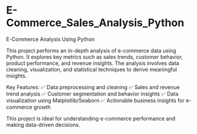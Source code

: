 # E-Commerce_Sales_Analysis_Python
E-Commerce Analysis Using Python

This project performs an in-depth analysis of e-commerce data using Python. It explores key metrics such as sales trends, customer behavior, product performance, and revenue insights. 
The analysis involves data cleaning, visualization, and statistical techniques to derive meaningful insights.

Key Features:
✅ Data preprocessing and cleaning
✅ Sales and revenue trend analysis
✅ Customer segmentation and behavior insights
✅ Data visualization using Matplotlib/Seaborn
✅ Actionable business insights for e-commerce growth

This project is ideal for understanding e-commerce performance and making data-driven decisions. 
